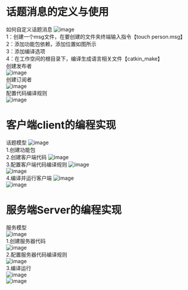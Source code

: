 # 话题消息的定义与使用
 如何自定义话题消息
![image](https://github.com/user-attachments/assets/e4d8caf8-37dd-448e-a632-56a2bbdd19c2)  
1：创建一个msg文件，在要创建的文件夹终端输入指令【touch person.msg】  
2：添加功能包依赖，添加位置如图所示  
3：添加编译选项  
4：在工作空间的根目录下，编译生成语言相关文件【catkin_make】  
 创建发布者  
 ![image](https://github.com/user-attachments/assets/198649a6-adb5-4330-a459-737a93be8e29)  
 创建订阅者  
 ![image](https://github.com/user-attachments/assets/9baa3400-1f99-4189-8f06-94f3e00230f4)  
 配置代码编译规则  
![image](https://github.com/user-attachments/assets/6df6362f-4aae-4715-994b-8214c29b0f91)  

# 客户端client的编程实现  
话题模型
![image](https://github.com/user-attachments/assets/3bb3fd85-a849-48b6-bff4-3e4a98c3be40)  
1.创建功能包  
2.创建客户端代码
![image](https://github.com/user-attachments/assets/35970ed8-d05e-4867-9079-b72e3f5c03a6)  
3.配置客户端代码编译规则
![image](https://github.com/user-attachments/assets/14ef5de8-7a71-47a0-9f4f-b8dce6e7d94f)  
![image](https://github.com/user-attachments/assets/abe0bc13-1ca0-43a8-bde9-357137b37bcf)  
4.编译并运行客户端
![image](https://github.com/user-attachments/assets/b85de080-54e8-4aad-84fb-efa068019864)  
![image](https://github.com/user-attachments/assets/00b0271b-9547-4a34-8098-a96e4e307991)  

# 服务端Server的编程实现  
服务模型  
![image](https://github.com/user-attachments/assets/d4abe117-33ce-4d7f-afc5-09545c3b198a)  
1.创建服务器代码  
![image](https://github.com/user-attachments/assets/b483625b-634f-42be-aa26-5aacc922a4b3)  
2.配置服务器代码编译规则  
![image](https://github.com/user-attachments/assets/ab9f28a1-f2c2-43c1-b334-06a16edd3c90)  
3.编译运行  
![image](https://github.com/user-attachments/assets/0cbcb053-685c-4604-a29e-2b311b0b19ed)  
![image](https://github.com/user-attachments/assets/0b8c4cfe-e475-4916-8c53-b863b4b88739)   






